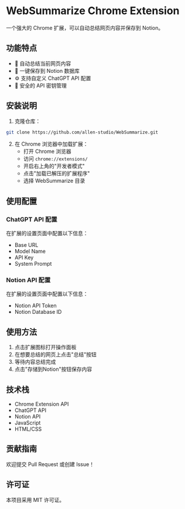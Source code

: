 # WebSummarize Chrome Extension

一个强大的 Chrome 扩展，可以自动总结网页内容并保存到 Notion。

## 功能特点

- 🚀 自动总结当前网页内容
- 💾 一键保存到 Notion 数据库
- ⚙️ 支持自定义 ChatGPT API 配置
- 🔐 安全的 API 密钥管理

## 安装说明

1. 克隆仓库：
```bash
git clone https://github.com/allen-studio/WebSummarize.git
```

2. 在 Chrome 浏览器中加载扩展：
   - 打开 Chrome 浏览器
   - 访问 `chrome://extensions/`
   - 开启右上角的"开发者模式"
   - 点击"加载已解压的扩展程序"
   - 选择 WebSummarize 目录

## 使用配置

### ChatGPT API 配置
在扩展的设置页面中配置以下信息：
- Base URL
- Model Name
- API Key
- System Prompt

### Notion API 配置
在扩展的设置页面中配置以下信息：
- Notion API Token
- Notion Database ID

## 使用方法

1. 点击扩展图标打开操作面板
2. 在想要总结的网页上点击"总结"按钮
3. 等待内容总结完成
4. 点击"存储到Notion"按钮保存内容

## 技术栈

- Chrome Extension API
- ChatGPT API
- Notion API
- JavaScript
- HTML/CSS

## 贡献指南

欢迎提交 Pull Request 或创建 Issue！

## 许可证

本项目采用 MIT 许可证。
